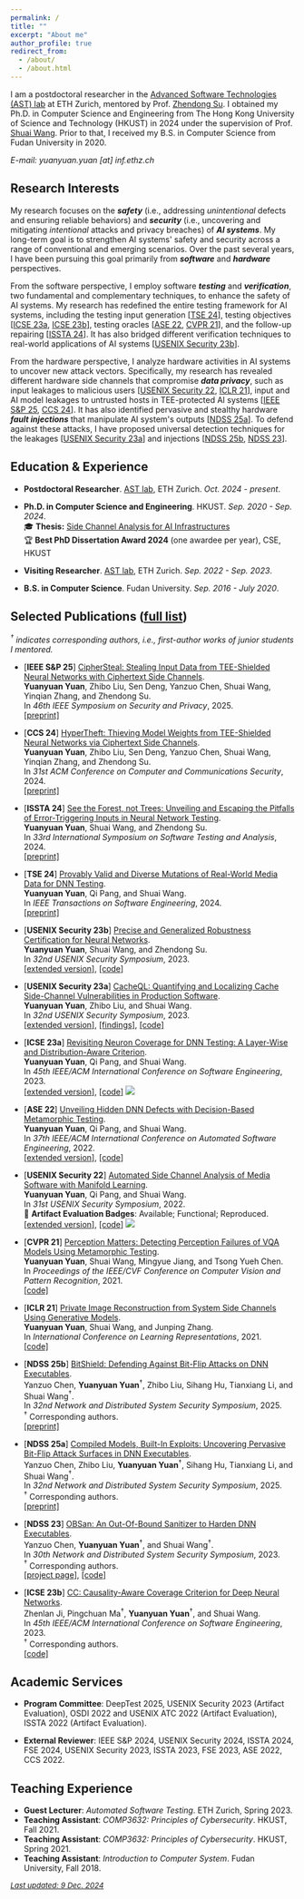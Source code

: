 ```yaml
---
permalink: /
title: ""
excerpt: "About me"
author_profile: true
redirect_from: 
  - /about/
  - /about.html
---
```


I am a postdoctoral researcher in the [Advanced Software Technologies (AST) lab](https://ast.ethz.ch/) at ETH Zurich, mentored by Prof. [Zhendong Su](https://people.inf.ethz.ch/suz/). 
I obtained my Ph.D. in Computer Science and Engineering from The Hong Kong University of Science and Technology (HKUST) in 2024 under the supervision of Prof. [Shuai Wang](https://www.cse.ust.hk/~shuaiw/).
Prior to that, I received my B.S. in Computer Science from Fudan University in 2020.

*E-mail: yuanyuan.yuan [at] inf.ethz.ch*

## Research Interests

My research focuses on the ***safety*** (i.e., addressing *unintentional* defects and ensuring reliable behaviors) and ***security*** (i.e., uncovering and mitigating *intentional* attacks and privacy breaches) of ***AI systems***. My long-term goal is to strengthen AI systems' safety and security across a range of conventional and emerging scenarios. Over the past several years, I have been pursuing this goal primarily from ***software*** and ***hardware*** perspectives.

From the software perspective, I employ software ***testing*** and ***verification***, two fundamental and complementary techniques, to enhance the safety of AI systems. My research has redefined the entire testing framework for AI systems, including the testing input generation [[TSE 24](https://ieeexplore.ieee.org/document/10462634)], testing objectives [[ICSE 23a](https://dl.acm.org/doi/pdf/10.1109/ICSE48619.2023.00107), [ICSE 23b](https://dl.acm.org/doi/pdf/10.1109/ICSE48619.2023.00153)], testing oracles [[ASE 22](https://dl.acm.org/doi/abs/10.1145/3551349.3561157), [CVPR 21](https://openaccess.thecvf.com/content/CVPR2021/html/Yuan_Perception_Matters_Detecting_Perception_Failures_of_VQA_Models_Using_Metamorphic_CVPR_2021_paper.html)], and the follow-up repairing [[ISSTA 24](https://dl.acm.org/doi/abs/10.1145/3650212.3680385)]. It has also bridged different verification techniques to real-world applications of AI systems [[USENIX Security 23b](https://www.usenix.org/conference/usenixsecurity23/presentation/yuan-yuanyuan-certification)].


From the hardware perspective, I analyze hardware activities in AI systems to uncover new attack vectors. Specifically, my research has revealed different hardware side channels that compromise ***data privacy***, such as input leakages to malicious users [[USENIX Security 22](https://www.usenix.org/conference/usenixsecurity22/presentation/yuan), [ICLR 21](https://openreview.net/forum?id=y06VOYLcQXa)], input and AI model leakages to untrusted hosts in TEE-protected AI systems [[IEEE S&P 25](https://yuanyuan-yuan.github.io/files/sp25-Cipher-Steal.pdf), [CCS 24](https://yuanyuan-yuan.github.io/files/ccs24-HyperTheft.pdf)]. It has also identified pervasive and stealthy hardware ***fault injections*** that manipulate AI system's outputs [[NDSS 25a](https://yuanyuan-yuan.github.io/files/ndss25-exe-BFA.pdf)]. To defend against these attacks, I have proposed universal detection techniques for the leakages [[USENIX Security 23a](https://www.usenix.org/conference/usenixsecurity23/presentation/yuanyuanyuan)] and injections [[NDSS 25b](), [NDSS 23](https://www.ndss-symposium.org/wp-content/uploads/2023/02/ndss2023_f103_paper.pdf)].

## Education & Experience

- **Postdoctoral Researcher**. [AST lab](https://ast.ethz.ch/), ETH Zurich. *Oct. 2024 - present*.

- **Ph.D. in Computer Science and Engineering**. HKUST. *Sep. 2020 - Sep. 2024*.  
🎓 **Thesis:** [Side Channel Analysis for AI Infrastructures](https://yuanyuan-yuan.github.io/files/phd-thesis.pdf)  
🏆 **Best PhD Dissertation Award 2024** (one awardee per year), CSE, HKUST

- **Visiting Researcher**. [AST lab](https://ast.ethz.ch/), ETH Zurich. *Sep. 2022 - Sep. 2023*.

- **B.S. in Computer Science**. Fudan University. *Sep. 2016 - July 2020*.

## Selected Publications ([full list](https://yuanyuan-yuan.github.io/publications/))

*$^\dagger$ indicates corresponding authors, i.e., first-author works of junior students I mentored.*

- [**IEEE S&P 25**] <u>CipherSteal: Stealing Input Data from TEE-Shielded Neural Networks with Ciphertext Side Channels</u>.  
**Yuanyuan Yuan**, Zhibo Liu, Sen Deng, Yanzuo Chen, Shuai Wang, Yinqian Zhang, and Zhendong Su.  
In *46th IEEE Symposium on Security and Privacy*, 2025.   
[[preprint]](https://yuanyuan-yuan.github.io/files/sp25-Cipher-Steal.pdf)

- [**CCS 24**] <u>HyperTheft: Thieving Model Weights from TEE-Shielded Neural Networks via Ciphertext Side Channels</u>.  
**Yuanyuan Yuan**, Zhibo Liu, Sen Deng, Yanzuo Chen, Shuai Wang, Yinqian Zhang, and Zhendong Su.  
In *31st ACM Conference on Computer and Communications Security*, 2024.  
[[preprint]](https://yuanyuan-yuan.github.io/files/ccs24-HyperTheft.pdf)

- [**ISSTA 24**] [See the Forest, not Trees: Unveiling and Escaping the Pitfalls of Error-Triggering Inputs in Neural Network Testing](https://dl.acm.org/doi/abs/10.1145/3650212.3680385).  
**Yuanyuan Yuan**, Shuai Wang, and Zhendong Su.  
In *33rd International Symposium on Software Testing and Analysis*, 2024.  
[[preprint]](https://yuanyuan-yuan.github.io/files/issta24-EP.pdf)

- [**TSE 24**] [Provably Valid and Diverse Mutations of Real-World Media Data for DNN Testing](https://ieeexplore.ieee.org/document/10462634).  
**Yuanyuan Yuan**, Qi Pang, and Shuai Wang.  
In *IEEE Transactions on Software Engineering*, 2024.  
[[preprint]](https://arxiv.org/abs/2112.01956)

- [**USENIX Security 23b**] [Precise and Generalized Robustness Certification for Neural Networks](https://www.usenix.org/conference/usenixsecurity23/presentation/yuan-yuanyuan-certification).  
**Yuanyuan Yuan**, Shuai Wang, and Zhendong Su.  
In *32nd USENIX Security Symposium*, 2023.  
[[extended version]](https://arxiv.org/pdf/2306.06747.pdf), [[code]](https://github.com/Yuanyuan-Yuan/GCert)

- [**USENIX Security 23a**] [CacheQL: Quantifying and Localizing Cache Side-Channel Vulnerabilities in Production Software](https://www.usenix.org/conference/usenixsecurity23/presentation/yuanyuanyuan).  
**Yuanyuan Yuan**, Zhibo Liu, and Shuai Wang.  
In *32nd USENIX Security Symposium*, 2023.  
[[extended version]](https://arxiv.org/pdf/2209.14952.pdf), [[findings]](https://sites.google.com/view/cache-ql#h.pgsarsaxsdsv), [[code]](https://github.com/Yuanyuan-Yuan/CacheQL)

- [**ICSE 23a**] [Revisiting Neuron Coverage for DNN Testing: A Layer-Wise and Distribution-Aware Criterion](https://dl.acm.org/doi/pdf/10.1109/ICSE48619.2023.00107).  
**Yuanyuan Yuan**, Qi Pang, and Shuai Wang.  
In *45th IEEE/ACM International Conference on Software Engineering*, 2023.  
[[extended version]](https://arxiv.org/abs/2112.01955), [[code]](https://github.com/Yuanyuan-Yuan/NeuraL-Coverage) <a href="https://github.com/Yuanyuan-Yuan/NeuraL-Coverage" target="_blank"><img src="https://img.shields.io/github/stars/Yuanyuan-Yuan/NeuraL-Coverage.svg?style=social&label=Star&maxAge=180"></a>

- [**ASE 22**] [Unveiling Hidden DNN Defects with Decision-Based Metamorphic Testing](https://dl.acm.org/doi/abs/10.1145/3551349.3561157).  
**Yuanyuan Yuan**, Qi Pang, and Shuai Wang.  
In *37th IEEE/ACM International Conference on Automated Software Engineering*, 2022.  
[[extended version]](https://arxiv.org/pdf/2210.04942.pdf), [[code]](https://github.com/Yuanyuan-Yuan/Decision-Oracle)

- [**USENIX Security 22**] [Automated Side Channel Analysis of Media Software with Manifold Learning](https://www.usenix.org/conference/usenixsecurity22/presentation/yuan).  
**Yuanyuan Yuan**, Qi Pang, and Shuai Wang.  
In *31st USENIX Security Symposium*, 2022.  
🏅 **Artifact Evaluation Badges**: Available; Functional; Reproduced.    
[[extended version]](https://arxiv.org/pdf/2112.04947.pdf), [[code]](https://github.com/Yuanyuan-Yuan/Manifold-SCA) <a href="https://github.com/Yuanyuan-Yuan/Manifold-SCA" target="_blank"><img src="https://img.shields.io/github/stars/Yuanyuan-Yuan/Manifold-SCA.svg?style=social&label=Star&maxAge=180"></a>

- [**CVPR 21**] [Perception Matters: Detecting Perception Failures of VQA Models Using Metamorphic Testing](https://openaccess.thecvf.com/content/CVPR2021/html/Yuan_Perception_Matters_Detecting_Perception_Failures_of_VQA_Models_Using_Metamorphic_CVPR_2021_paper.html).  
**Yuanyuan Yuan**, Shuai Wang, Mingyue Jiang, and Tsong Yueh Chen.  
In *Proceedings of the IEEE/CVF Conference on Computer Vision and Pattern Recognition*, 2021.  
[[code]](https://github.com/MetaVQA/MetaVQA)

- [**ICLR 21**] [Private Image Reconstruction from System Side Channels Using Generative Models](https://openreview.net/forum?id=y06VOYLcQXa).  
**Yuanyuan Yuan**, Shuai Wang, and Junping Zhang.  
In *International Conference on Learning Representations*, 2021.  
[[code]](https://github.com/genSCA/genSCA)

- [**NDSS 25b**] <u>BitShield: Defending Against Bit-Flip Attacks on DNN Executables</u>.  
Yanzuo Chen, **Yuanyuan Yuan**$^\dagger$, Zhibo Liu, Sihang Hu, Tianxiang Li, and Shuai Wang$^\dagger$.  
In *32nd Network and Distributed System Security Symposium*, 2025.  
$^\dagger$ Corresponding authors.  
[[preprint]](https://yuanyuan-yuan.github.io/files/ndss25-BitShield.pdf)

- [**NDSS 25a**] <u>Compiled Models, Built-In Exploits: Uncovering Pervasive Bit-Flip Attack Surfaces in DNN Executables</u>.  
Yanzuo Chen, Zhibo Liu, **Yuanyuan Yuan**$^\dagger$, Sihang Hu, Tianxiang Li, and Shuai Wang$^\dagger$.  
In *32nd Network and Distributed System Security Symposium*, 2025.  
$^\dagger$ Corresponding authors.  
[[preprint]](https://yuanyuan-yuan.github.io/files/ndss25-exe-BFA.pdf)

- [**NDSS 23**] [OBSan: An Out-Of-Bound Sanitizer to Harden DNN Executables](https://www.ndss-symposium.org/wp-content/uploads/2023/02/ndss2023_f103_paper.pdf).  
Yanzuo Chen, **Yuanyuan Yuan**$^\dagger$, and Shuai Wang$^\dagger$.  
In *30th Network and Distributed System Security Symposium*, 2023.  
$^\dagger$ Corresponding authors.  
[[project page]](https://sites.google.com/view/oob-sanitizer/), [[code]](https://github.com/yanzuochen/obsan)

- [**ICSE 23b**] [CC: Causality-Aware Coverage Criterion for Deep Neural Networks](https://dl.acm.org/doi/pdf/10.1109/ICSE48619.2023.00153).  
Zhenlan Ji, Pingchuan Ma$^\dagger$, **Yuanyuan Yuan**$^\dagger$, and Shuai Wang.  
In *45th IEEE/ACM International Conference on Software Engineering*, 2023.  
$^\dagger$ Corresponding authors.  
[[code]](https://github.com/ZhenlanJi/DL_CC)


## Academic Services

- **Program Committee**: DeepTest 2025, USENIX Security 2023 (Artifact Evaluation), OSDI 2022 and USENIX ATC 2022 (Artifact Evaluation), ISSTA 2022 (Artifact Evaluation).

- **External Reviewer**: IEEE S&P 2024, USENIX Security 2024, ISSTA 2024, FSE 2024, USENIX Security 2023, ISSTA 2023, FSE 2023, ASE 2022, CCS 2022.
<!-- POPL 2020 Artifact Evaluation, ICICS 2020, ICICS 2021, AsiaCCS 2021, AsiaCCS 2022, Journal of System and Software.  -->

## Teaching Experience

- **Guest Lecturer**: *Automated Software Testing*. ETH Zurich, Spring 2023.
- **Teaching Assistant**: *COMP3632: Principles of Cybersecurity*. HKUST, Fall 2021.
- **Teaching Assistant**: *COMP3632: Principles of Cybersecurity*. HKUST, Spring 2021.
- **Teaching Assistant**: *Introduction to Computer System*. Fudan University, Fall 2018.


<!-- <p align="center">
  <script type="text/javascript" src="//rf.revolvermaps.com/0/0/8.js?i=58fqm6u2ofs&amp;m=0&amp;c=ff0000&amp;cr1=ffffff&amp;f=arial&amp;l=33&amp;s=200" async="async"></script>
</p> -->

*<font size="2"><u>Last updated: 9 Dec. 2024</u></font>*